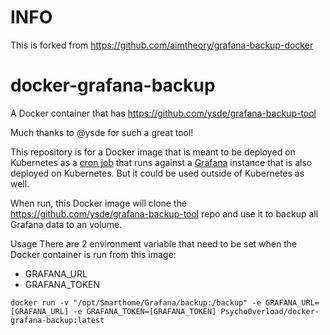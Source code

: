 # INFO
This is forked from https://github.com/aimtheory/grafana-backup-docker


# docker-grafana-backup
A Docker container that has https://github.com/ysde/grafana-backup-tool

Much thanks to @ysde for such a great tool!

This repository is for a Docker image that is meant to be deployed on Kubernetes as a [cron job](https://kubernetes.io/docs/concepts/workloads/controllers/cron-jobs/) that runs against a [Grafana](https://grafana.com/) instance that is also deployed on Kubernetes. But it could be used outside of Kubernetes as well.

When run, this Docker image will clone the https://github.com/ysde/grafana-backup-tool repo and use it to backup all Grafana data to an volume.

Usage
There are 2 environment variable that need to be set when the Docker container is run from this image:
* GRAFANA_URL
* GRAFANA_TOKEN

```
docker run -v "/opt/Smarthome/Grafana/backup:/backup" -e GRAFANA_URL=[GRAFANA_URL] -e GRAFANA_TOKEN=[GRAFANA_TOKEN] Psycho0verload/docker-grafana-backup:latest
```
